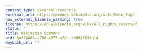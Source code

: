 ```yaml
---
content_type: external-resource
external_url: http://commons.wikimedia.org/wiki/Main_Page
has_external_license_warning: true
license: https://en.wikipedia.org/wiki/All_rights_reserved
status: ''
title: Wikimedia Commons
uid: 8a878088-a780-4975-a28c-cb068f038a14
wayback_url: ''
---
```

